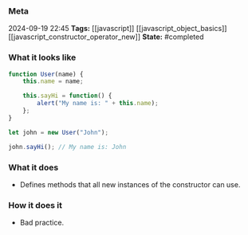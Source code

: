 ### Meta
2024-09-19 22:45
**Tags:** [[javascript]] [[javascript_object_basics]] [[javascript_constructor_operator_new]]
**State:** #completed  

### What it looks like
```JavaScript title:app.js
function User(name) {
	this.name = name;

	this.sayHi = function() {
		alert("My name is: " + this.name);
	};
}

let john = new User("John");

john.sayHi(); // My name is: John
```

### What it does
- Defines methods that all new instances of the constructor can use.

### How it does it
- Bad practice.
